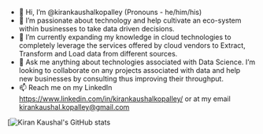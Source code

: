 - 👋 Hi, I’m @kirankaushalkopalley (Pronouns - he/him/his)
- 👀 I’m passionate about technology and help cultivate an eco-system within businesses to take data driven decisions. 
- 🌱 I’m currently expanding my knowledge in cloud technologies to completely leverage the services offered by cloud vendors to Extract, Transform and Load data from different sources.
- 💞️ Ask me anything about technologies associated with Data Science. I’m looking to collaborate on any projects associated with data and help new businesses by consulting thus improving their throughput.
- 📫 Reach me on my LinkedIn https://www.linkedin.com/in/kirankaushalkopalley/ or at my email kirankaushal.kopalley@gmail.com


[![Kiran Kaushal's GitHub stats](https://github-readme-stats.vercel.app/api?username=kirankaushalkopalley)
<!---
kirankaushalkopalley/kirankaushalkopalley is a ✨ special ✨ repository because its `README.md` (this file) appears on your GitHub profile.
You can click the Preview link to take a look at your changes.
--->
